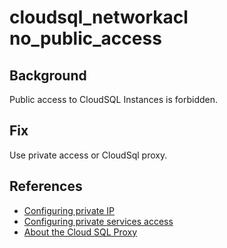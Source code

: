 # cloudsql_networkacl no_public_access

## Background

Public access to CloudSQL Instances is forbidden.

## Fix

Use private access or CloudSql proxy.

## References

- [Configuring private IP](https://cloud.google.com/sql/docs/mysql/configure-private-ip)
- [Configuring private services access](https://cloud.google.com/sql/docs/mysql/configure-private-services-access)
- [About the Cloud SQL Proxy](https://cloud.google.com/sql/docs/mysql/sql-proxy)
